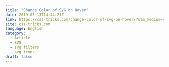 ```yaml
---
title: "Change Color of SVG on Hover"
date: 2019-05-13T14:44:21Z
link: https://css-tricks.com/change-color-of-svg-on-hover/?utm_medium=RSS&utm_source=news.12bit.vn
site: css-tricks.com
language: English
category:
  - Article
  - SVG
  - svg filters
  - svg icons
draft: false
---
```

